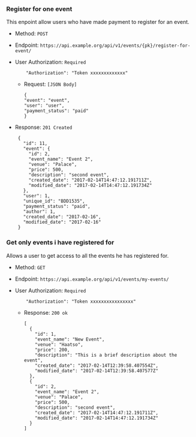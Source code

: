 ### Register for one event
This enpoint allow users who have made payment to register for an event.

- Method: `POST`

- Endpoint: `https://api.example.org/api/v1/events/{pk}/register-for-event/`

- User Authorization: ``Required`` 

          "Authorization": "Token xxxxxxxxxxxxx"

  - Request: ``[JSON Body]``

        {
        "event": "event",
        "user": "user",
        "payment_status": "paid"
        }

 - Response: ``201 Created``

        {
          "id": 11,
          "event": {
            "id": 2,
            "event_name": "Event 2",
            "venue": "Palace",
            "price": 500,
            "description": "second event",
            "created_date": "2017-02-14T14:47:12.191711Z",
            "modified_date": "2017-02-14T14:47:12.191734Z"
          },
          "user": 1,
          "unique_id": "BDD1535",
          "payment_status": "paid",
          "author": 1,
          "created_date": "2017-02-16",
          "modified_date": "2017-02-16"
        }


### Get only events i have registered for
Allows a user to get access to all the events he has registered for.

- Method: `GET`

- Endpoint: `https://api.example.org/api/v1/events/my-events/`

- User Authorization: ``Required`` 

          "Authorization": "Token xxxxxxxxxxxxxxxx"

  - Response: ``200 ok``

        [
          {
            "id": 1,
            "event_name": "New Event",
            "venue": "Haatso",
            "price": 200,
            "description": "This is a brief description about the event",
            "created_date": "2017-02-14T12:39:58.407554Z",
            "modified_date": "2017-02-14T12:39:58.407577Z"
          },
          {
            "id": 2,
            "event_name": "Event 2",
            "venue": "Palace",
            "price": 500,
            "description": "second event",
            "created_date": "2017-02-14T14:47:12.191711Z",
            "modified_date": "2017-02-14T14:47:12.191734Z"
          }
        ]
